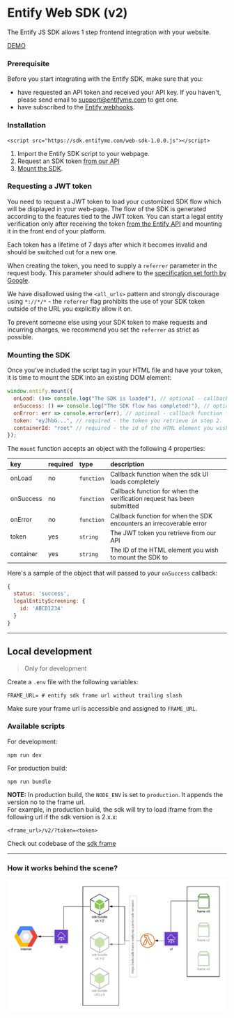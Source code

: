 # Entify Web SDK (v2)

The Entify JS SDK allows 1 step frontend integration with your website. 

[DEMO](https://web-sdk-v2.herokuapp.com/)

### Prerequisite

Before you start integrating with the Entify SDK, make sure that you:

- have requested an API token and received your API key. If you haven't, please send email to support@entifyme.com to get one.
- have subscribed to the [Entify webhooks](https://developers.entifyme.com/#webhooks).

### Installation

```
<script src="https://sdk.entifyme.com/web-sdk-1.0.0.js"></script>
```

1. Import the Entify SDK script to your webpage.
2. Request an SDK token [from our API](#requesting-a-jwt-token)
3. [Mount the SDK](#mounting-the-sdk).

### Requesting a JWT token

You need to request a JWT token to load your customized SDK flow which will be displayed in your web-page.
The flow of the SDK is generated according to the features tied to the JWT token.
You can start a legal entity verification only after receiving the token [from the Entify API](https://developers.kyc-pass.com#sdk-tokens) and mounting it in the front end of your platform.

Each token has a lifetime of 7 days after which it becomes invalid and should be switched out for a new one.

When creating the token, you need to supply a `referrer` parameter in the request body. This parameter should adhere to the [specification set forth by Google](https://developer.chrome.com/extensions/match_patterns).

We have disallowed using the `<all_urls>` pattern and strongly discourage using `*://*/*` - the `referrer` flag prohibits the use of your SDK token outside of the URL you explicitly allow it on.

To prevent someone else using your SDK token to make requests and incurring charges, we recommend you set the `referrer` as strict as possible.

### Mounting the SDK

Once you've included the script tag in your HTML file and have your token, it is time to mount the SDK into an existing DOM element:

```javascript
window.entify.mount({
  onLoad: ()=> console.log("The SDK is loaded"), // optional - callback function for when the SDK interface is loaded to your website
  onSuccess: () => console.log("The SDK flow has completed!"), // optional - callback function for when the verification request has been submitted
  onError: err => console.error(err), // optional - callback function for when the SDK encounters an irrecoverable error
  token: "eyJhbG...", // required - the token you retrieve in step 2.
  containerId: "root" // required - the id of the HTML element you wish to mount the SDK to.
});
```


The `mount` function accepts an object with the following 4 properties:

| key       | required | type       | description                                                            |
| :-------- | :------- | :--------- | :--------------------------------------------------------------------- |
| onLoad    | no       | `function` | Callback function when the sdk UI loads completely                     |
| onSuccess | no       | `function` | Callback function for when the verification request has been submitted |
| onError   | no       | `function` | Callback function for when the SDK encounters an irrecoverable error   |
| token     | yes      | `string`   | The JWT token you retrieve from our API                                |
| container | yes      | `string`   | The ID of the HTML element you wish to mount the SDK to                |

Here's a sample of the object that will passed to your `onSuccess` callback:

```javascript
{
  status: 'success',
  legalEntityScreening: {
    id: 'ABCD1234'
  }
}
```
---
## Local development
> Only for development  

Create a `.env` file with the following variables:

```
FRAME_URL= # entify sdk frame url without trailing slash
```
Make sure your frame url is accessible and assigned to `FRAME_URL`.

### Available scripts  

For development: 
```
npm run dev
```

For production build: 
```
npm run bundle
```

**NOTE:** In production build, the `NODE_ENV` is set to `production`. It appends the version no to the frame url.  
For example, in production build, the sdk will try to load iframe from the following url if the sdk version is 2.x.x:   
```
<frame_url>/v2/?token=<token>
```
Check out codebase of the [sdk frame](https://github.com/kycpass/web-sdk-frame)

---

### How it works behind the scene?
![arch](https://raw.githubusercontent.com/kycpass/web-sdk-v2/master/arch.png?token=AE23SBL6UCJHJGQDJA5EY5S6C43ZG)
